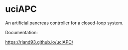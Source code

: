 # uciAPC
An artificial pancreas controller for a closed-loop system.

Documentation:

https://rland93.github.io/uciAPC/
